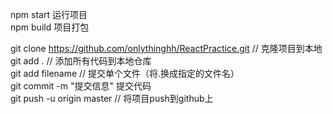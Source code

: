 npm start 运行项目  
npm build 项目打包  
  
git clone https://github.com/onlythinghh/ReactPractice.git  // 克隆项目到本地  
git add . // 添加所有代码到本地仓库  
git add filename // 提交单个文件（将.换成指定的文件名）  
git commit  -m  "提交信息" 提交代码  
git push -u origin master // 将项目push到github上  